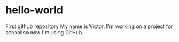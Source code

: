 # hello-world
First github repository
My name is Victor. I'm working on a project for school so now I'm using GitHub.
